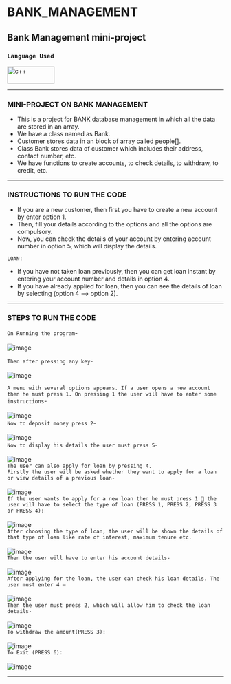 # BANK_MANAGEMENT
## Bank Management mini-project

### ``Language Used``

<img src="https://user-images.githubusercontent.com/85553100/127306561-d284bdce-e030-4b0e-9157-d89aaceb7757.png" alt="c++" width="110" height="40"><BR>


---


### MINI-PROJECT ON BANK MANAGEMENT
 *	This is a project for BANK database management in which all the data are stored in an array.
 *	We have a class named as Bank.
 *	Customer stores data in an block of array called people[].
 *	Class Bank stores data of customer which includes their address, contact number, etc.
 *	We have functions to create accounts, to check details, to withdraw, to credit, etc.

 ---
 ### INSTRUCTIONS TO RUN THE CODE

* If you are a new customer, then first you have to create a new account by enter option 1.
* Then, fill your details according to the options and all the options are compulsory.
* Now, you can check the details of your account by entering account number in option 5, which will display the details.

`LOAN:`<BR>

*  If you have not taken loan previously, then you can get loan instant by entering your account number and  details in option 4.
* If you have already applied for loan, then you can see the details of loan by selecting (option 4 --> option 2).

---
### STEPS TO RUN THE CODE

`On Running the program`-<BR><BR>
 ![image](https://user-images.githubusercontent.com/85543299/123548086-f9b35f80-d780-11eb-8951-90a5f7390db7.png)

`Then after pressing any key`-<BR><BR>
![image](https://user-images.githubusercontent.com/85543299/123548547-ca9ded80-d782-11eb-97c4-e185e7e11098.png)

`A menu with several options appears. If a user opens a new account then he must press 1. On pressing 1 the user will have to enter some instructions`-<BR><BR>
 ![image](https://user-images.githubusercontent.com/85543299/123548603-12bd1000-d783-11eb-89f8-8f9e52507fd1.png)<BR>
`Now to deposit money press 2`-<BR><BR>
![image](https://user-images.githubusercontent.com/85543299/123548611-1a7cb480-d783-11eb-9380-cc636593f019.png)<BR>
`Now to display his details the user must press 5`-<BR><BR>
 ![image](https://user-images.githubusercontent.com/85543299/123548612-1e103b80-d783-11eb-9978-4b85598aa50b.png)<BR>
`The user can also apply for loan by pressing 4.`<BR>
`Firstly the user will be asked whether they want to apply for a loan or view details of a previous loan-`<BR><BR>
 ![image](https://user-images.githubusercontent.com/85543299/123548617-24061c80-d783-11eb-9f28-e94e3592e1f8.png)<BR>
`If the user wants to apply for a new loan then he must press 1  the user will have to select the type of loan (PRESS 1, PRESS 2, PRESS 3 or PRESS 4):`<BR><BR>
![image](https://user-images.githubusercontent.com/85543299/123548620-28323a00-d783-11eb-892b-c21c2c0761ca.png)<BR>
`After choosing the type of loan, the user will be shown the details of that type of loan like rate of interest, maximum tenure etc.` <BR><BR>
 ![image](https://user-images.githubusercontent.com/85543299/123548624-2c5e5780-d783-11eb-9f02-b4e921679dd9.png)<BR>
`Then the user will have to enter his account details-`<BR><BR>
![image](https://user-images.githubusercontent.com/85543299/123548626-308a7500-d783-11eb-9242-f30e910237c2.png)<BR>
`After applying for the loan, the user can check his loan details. The user must enter 4 –`<BR><BR>
 ![image](https://user-images.githubusercontent.com/85543299/123548630-3718ec80-d783-11eb-9514-425469127e06.png)<BR>
`Then the user must press 2, which will allow him to check the loan details-`<BR><BR>
![image](https://user-images.githubusercontent.com/85543299/123548633-3b450a00-d783-11eb-893c-17d732740e2a.png)<BR>
`To withdraw the amount(PRESS 3):`<BR><BR>
 ![image](https://user-images.githubusercontent.com/85543299/123548636-3ed89100-d783-11eb-98ee-558ee8d3cc0b.png)<BR>
`To Exit (PRESS 6):`<BR><BR>
![image](https://user-images.githubusercontent.com/85543299/123548643-4304ae80-d783-11eb-9e19-47224db64400.png)<BR>

---
